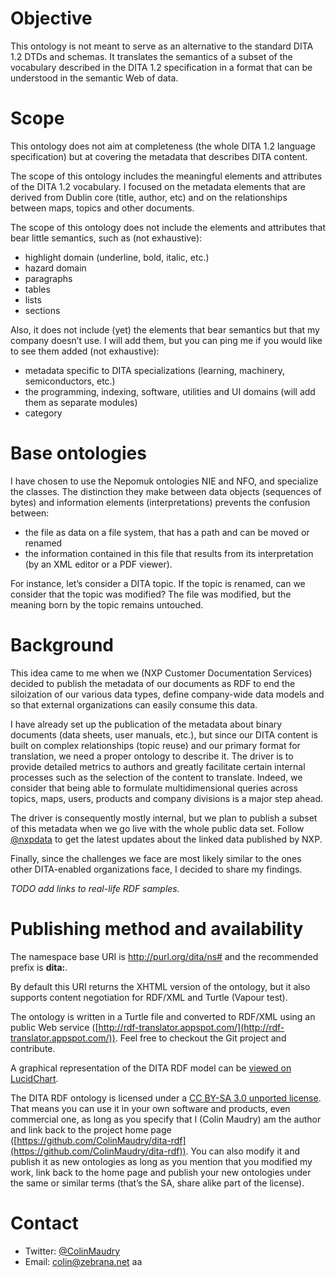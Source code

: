 # Objective
This ontology is not meant to serve as an alternative to the standard DITA 1.2 DTDs and schemas. It translates the semantics of a subset of the vocabulary described in the DITA 1.2 specification in a format that can be understood in the semantic Web of data.

# Scope

This ontology does not aim at completeness (the whole DITA 1.2 language specification) but at covering the metadata that describes DITA content.

The scope of this ontology includes the meaningful elements and attributes of the DITA 1.2 vocabulary. I focused on the metadata elements that are derived from Dublin core (title, author, etc) and on the relationships between maps, topics and other documents. 

The scope of this ontology does not include the elements and attributes that bear little semantics, such as (not exhaustive):

* highlight domain (underline, bold, italic, etc.)
* hazard domain
* paragraphs
* tables
* lists
* sections

Also, it does not include (yet) the elements that bear semantics but that my company doesn’t use. I will add them, but you can ping me if you would like to see them added (not exhaustive):

* metadata specific to DITA specializations (learning, machinery, semiconductors, etc.)
* the programming, indexing, software, utilities and UI domains (will add them as separate modules)
* category

# Base ontologies

I have chosen to use the Nepomuk ontologies NIE and NFO, and specialize the classes. The distinction they make between data objects (sequences of bytes) and information elements (interpretations) prevents the confusion between:

* the file as data on a file system, that has a path and can be moved or renamed
* the information contained in this file that results from its interpretation (by an XML editor or a PDF viewer).

For instance, let’s consider a DITA topic. If the topic is renamed, can we consider that the topic was modified? The file was modified, but the meaning born by the topic remains untouched.

# Background

This idea came to me when we (NXP Customer Documentation Services) decided to publish the metadata of our documents as RDF to end the siloization of our various data types, define company-wide data models and so that external organizations can easily consume this data.

I have already set up the publication of the metadata about binary documents (data sheets, user manuals, etc.), but since our DITA content is built on complex relationships (topic reuse) and our primary format for translation, we need a proper ontology to describe it. The driver is to provide detailed metrics to authors and greatly facilitate certain internal processes such as the selection of the content to translate. Indeed, we consider that being able to formulate multidimensional queries across topics, maps, users, products and company divisions is a major step ahead.

The driver is consequently mostly internal, but we plan to publish a subset of this metadata when we go live with the whole public data set. Follow [@nxpdata](https://www.twitter.com/nxpdata) to get the latest updates about the linked data published by NXP.

Finally, since the challenges we face are most likely similar to the ones other DITA-enabled organizations face, I decided to share my findings.

_TODO add links to real-life RDF samples._

# Publishing method and availability

The namespace base URI is http://purl.org/dita/ns# and the recommended prefix is **dita:**.

By default this URI returns the XHTML version of the ontology, but it also supports content negotiation for RDF/XML and Turtle (Vapour test).

The ontology is written in a Turtle file and converted to RDF/XML using an public Web service ([http://rdf-translator.appspot.com/](http://rdf-translator.appspot.com/)). Feel free to checkout the Git project and contribute.

A graphical representation of the DITA RDF model can be [viewed on LucidChart](http://bit.ly/DitaRdfLucidChart).

The DITA RDF ontology is licensed under a [CC BY-SA 3.0 unported license](https://creativecommons.org/licenses/by-sa/3.0/). That means you can use it in your own software and products, even commercial one, as long as you specify that I (Colin Maudry) am the author and link back to the project home page ([https://github.com/ColinMaudry/dita-rdf](https://github.com/ColinMaudry/dita-rdf)). You can also modify it and publish it as  new ontologies as long as you mention that you modified my work, link back to the home page and publish your new ontologies under the same or similar terms (that’s the SA, share alike part of the license).

# Contact

* Twitter: [@ColinMaudry](https://www.twitter.com/ColinMaudry)
* Email: colin@zebrana.net
aa